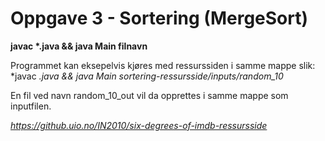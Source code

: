 # Oppgave 3 - Sortering (MergeSort)
__javac *.java && java Main filnavn__ 

Programmet kan eksepelvis kjøres med ressurssiden i samme mappe slik:  
*javac *.java && java Main sortering-ressursside/inputs/random_10*  
  
En fil ved navn random_10_out vil da opprettes i samme mappe som inputfilen.  
  
*https://github.uio.no/IN2010/six-degrees-of-imdb-ressursside*   

